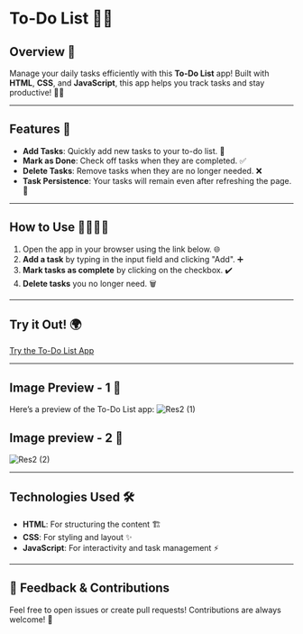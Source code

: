 # To-Do List 📝✅

## Overview 🌟
Manage your daily tasks efficiently with this **To-Do List** app! Built with **HTML**, **CSS**, and **JavaScript**, this app helps you track tasks and stay productive! 💼🚀

---

## Features 🚀

- **Add Tasks**: Quickly add new tasks to your to-do list. 📝
- **Mark as Done**: Check off tasks when they are completed. ✅
- **Delete Tasks**: Remove tasks when they are no longer needed. ❌
- **Task Persistence**: Your tasks will remain even after refreshing the page. 🔄

---

## How to Use 👨‍💻👩‍💻

1. Open the app in your browser using the link below. 🌐
2. **Add a task** by typing in the input field and clicking "Add". ➕
3. **Mark tasks as complete** by clicking on the checkbox. ✔️
4. **Delete tasks** you no longer need. 🗑️

---

## Try it Out! 🌍

[Try the To-Do List App](https://daily-activity-tracker.netlify.app)

---

## Image Preview - 1 📸

Here’s a preview of the To-Do List app:
![Res2 (1)](https://github.com/user-attachments/assets/2455f31e-2006-45e2-81b9-3ef36dc677cf)

## Image preview - 2 📸
![Res2 (2)](https://github.com/user-attachments/assets/84ee888b-d5e0-473f-bcca-f6aa673f79cf)

---

## Technologies Used 🛠️

- **HTML**: For structuring the content 🏗️
- **CSS**: For styling and layout ✨
- **JavaScript**: For interactivity and task management ⚡

---

## 💬 Feedback & Contributions
Feel free to open issues or create pull requests! Contributions are always welcome! 🙌

